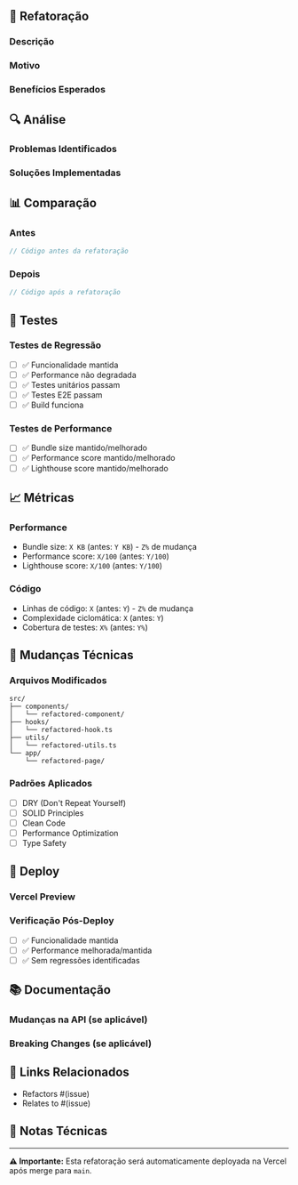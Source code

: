## 🎨 Refatoração

### Descrição
<!-- Descreva o que está sendo refatorado -->

### Motivo
<!-- Por que esta refatoração é necessária? -->

### Benefícios Esperados
<!-- Quais melhorias esta refatoração trará? -->

## 🔍 Análise

### Problemas Identificados
<!-- Quais problemas foram encontrados no código atual? -->

### Soluções Implementadas
<!-- Como os problemas foram resolvidos? -->

## 📊 Comparação

### Antes
```typescript
// Código antes da refatoração
```

### Depois
```typescript
// Código após a refatoração
```

## 🧪 Testes

### Testes de Regressão
- [ ] ✅ Funcionalidade mantida
- [ ] ✅ Performance não degradada
- [ ] ✅ Testes unitários passam
- [ ] ✅ Testes E2E passam
- [ ] ✅ Build funciona

### Testes de Performance
- [ ] ✅ Bundle size mantido/melhorado
- [ ] ✅ Performance score mantido/melhorado
- [ ] ✅ Lighthouse score mantido/melhorado

## 📈 Métricas

### Performance
- Bundle size: `X KB` (antes: `Y KB`) - `Z%` de mudança
- Performance score: `X/100` (antes: `Y/100`)
- Lighthouse score: `X/100` (antes: `Y/100`)

### Código
- Linhas de código: `X` (antes: `Y`) - `Z%` de mudança
- Complexidade ciclomática: `X` (antes: `Y`)
- Cobertura de testes: `X%` (antes: `Y%`)

## 🔧 Mudanças Técnicas

### Arquivos Modificados
```
src/
├── components/
│   └── refactored-component/
├── hooks/
│   └── refactored-hook.ts
├── utils/
│   └── refactored-utils.ts
└── app/
    └── refactored-page/
```

### Padrões Aplicados
- [ ] DRY (Don't Repeat Yourself)
- [ ] SOLID Principles
- [ ] Clean Code
- [ ] Performance Optimization
- [ ] Type Safety

## 🚀 Deploy

### Vercel Preview
<!-- Link será gerado automaticamente -->

### Verificação Pós-Deploy
- [ ] ✅ Funcionalidade mantida
- [ ] ✅ Performance melhorada/mantida
- [ ] ✅ Sem regressões identificadas

## 📚 Documentação

### Mudanças na API (se aplicável)
<!-- Documentação de mudanças na API -->

### Breaking Changes (se aplicável)
<!-- Lista de breaking changes -->

## 🔗 Links Relacionados

- Refactors #(issue)
- Relates to #(issue)

## 📝 Notas Técnicas

<!-- Detalhes técnicos da refatoração -->

---

**⚠️ Importante:** Esta refatoração será automaticamente deployada na Vercel após merge para `main`.
